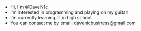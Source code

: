 - Hi, I’m @DaveN1c
- I’m interested in programming and playing on my guitar!
- I’m currently learning IT in high school
- You can contact me by email: davenicbusiness@gmail.com

<!---
DaveN1c/DaveN1c is a ✨ special ✨ repository because its `README.md` (this file) appears on your GitHub profile.
You can click the Preview link to take a look at your changes.
--->
